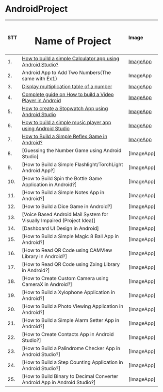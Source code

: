 # AndroidProject

|STT| <h1 align="center"> Name of Project </h1> | Image
|:---|:---|:---
|1.	| [How to build a simple Calculator app using Android Studio?](https://github.com/TaHieu279/AndroidProject/blob/main/Caculator/app/src/main/java/com/tavanhieu/caculator/MainActivity.kt) | [ImageApp](https://github.com/TaHieu279/AndroidProject/blob/main/ImageForApp/ex1.md)
|2.	| Android App to Add Two Numbers(The same with Ex1) | ImageApp
|3.	| [Display multiplication table of a number](https://github.com/TaHieu279/AndroidProject/blob/main/MutipleTableOfNumber/app/src/main/java/com/tavanhieu/mutipletableofnumber/MainActivity.kt)  | [ImageApp](https://github.com/TaHieu279/AndroidProject/blob/main/ImageForApp/ex3.md)
|4.	| [Complete guide on How to build a Video Player in Android](https://github.com/TaHieu279/AndroidProject/blob/main/VideoPlayer/MainActivity.kt) | [ImageApp](https://github.com/TaHieu279/AndroidProject/blob/main/ImageForApp/ex4.md)
|5.	| [How to create a Stopwatch App using Android Studio](https://github.com/TaHieu279/AndroidProject/blob/main/StopWatch/app/src/main/java/com/tavanhieu/stopwatch/MainActivity.kt) | [ImageApp](https://github.com/TaHieu279/AndroidProject/blob/main/ImageForApp/ex5.md)
|6.	| [How to build a simple music player app using Android Studio](https://github.com/TaHieu279/AndroidProject/blob/main/SimpleMusicPlayer/app/src/main/java/com/tavanhieu/simplemusicplayer/MainActivity.kt) | [ImageApp](https://github.com/TaHieu279/AndroidProject/blob/main/ImageForApp/ex6.md)
|7.	| [How to Build a Simple Reflex Game in Android?](https://github.com/TaHieu279/AndroidProject/blob/main/SimpleReflex/app/src/main/java/com/tavanhieu/simplereflex/MainActivity.kt) | [ImageApp](https://github.com/TaHieu279/AndroidProject/blob/main/ImageForApp/ex7.md)
|8.	| [Guessing the Number Game using Android Studio] | [ImageApp]
|9.	| [How to Build a Simple Flashlight/TorchLight Android App?] | [ImageApp]
|10. | [How to Build Spin the Bottle Game Application in Android?] | [ImageApp]
|11. | [How to Build a Simple Notes App in Android?] | [ImageApp]
|12. | [How to Build a Dice Game in Android?] | [ImageApp]
|13. | [Voice Based Android Mail System for Visually Impaired (Project Idea)] | [ImageApp]
|14. | [Dashboard UI Design in Android] | [ImageApp]
|15. | [How to Build a Simple Magic 8 Ball App in Android?] | [ImageApp]
|16. | [How to Read QR Code using CAMView Library in Android?] | [ImageApp]
|17. | [How to Read QR Code using Zxing Library in Android?] | [ImageApp]
|18. | [How to Create Custom Camera using CameraX in Android?] | [ImageApp]
|19. | [How to Build a Xylophone Application in Android?] | [ImageApp]
|20. | [How to Build a Photo Viewing Application in Android?] | [ImageApp]
|21. | [How to Build a Simple Alarm Setter App in Android?] | [ImageApp]
|22. | [How to Create Contacts App in Android Studio?] | [ImageApp]
|23. | [How to Build a Palindrome Checker App in Android Studio?] | [ImageApp]
|24. | [How to Build a Step Counting Application in Android Studio?] | [ImageApp]
|25. | [How to Build Binary to Decimal Converter Android App in Android Studio?] | [ImageApp]
